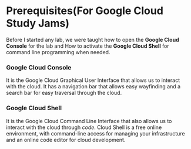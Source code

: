 # Prerequisites(For Google Cloud Study Jams)

Before I started any lab, we were taught how to open the **Google Cloud Console** for the lab and How to activate the **Google Cloud Shell** for command line programming when needed.

### Google Cloud Console

It is the Google Cloud Graphical User Interface that allows us to interact with the cloud. It has a navigation bar that allows easy wayfinding and a search bar for easy traversal through the cloud.

### Google Cloud Shell

It is the Google Cloud Command Line Interface that also allows us to interact with the cloud through *code*. Cloud Shell is a free online environment, with command-line access for managing your infrastructure and an online code editor for cloud development.


